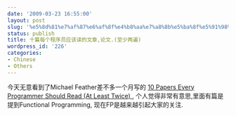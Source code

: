 ```yaml
---
date: '2009-03-23 16:55:00'
layout: post
slug: '%e5%8d%81%e7%af%87%e6%af%8f%e4%b8%aa%e7%a8%8b%e5%ba%8f%e5%91%98%e5%ba%94%e8%af%a5%e8%af%bb%e7%9a%84%e6%96%87%e7%ab%a0%e8%ae%ba%e6%96%87-%e8%87%b3%e5%b0%91%e4%b8%a4%e9%81%8d'
status: publish
title: 十篇每个程序员应该读的文章,论文.(至少两遍)
wordpress_id: '226'
categories:
- Chinese
- Others
---
```


今天无意看到了Michael Feather差不多一个月写的 [10 Papers Every Programmer Should Read (At Least Twice) ](http://blog.objectmentor.com/articles/2009/02/26/10-papers-every-programmer-should-read-at-least-twice), 个人觉得非常有意思,里面有篇是提到Functional Programming, 现在FP是越来越引起大家的关注.
